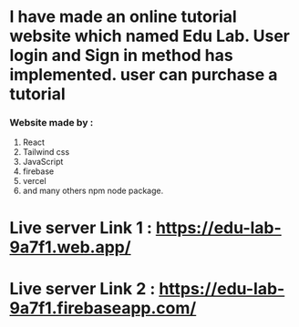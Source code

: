 # I have made an online tutorial website which named Edu Lab. User login and Sign in method has implemented. user can purchase a tutorial

### Website made by :

1. React
2. Tailwind css
3. JavaScript
4. firebase
5. vercel
6. and many others npm node package.

# Live server Link 1 : https://edu-lab-9a7f1.web.app/

# Live server Link 2 : https://edu-lab-9a7f1.firebaseapp.com/
